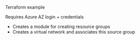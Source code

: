Terraform example

Requires Azure
AZ login + credentials

- Creates a module for creating resource groups
- Creates a virtual network and associates this source group